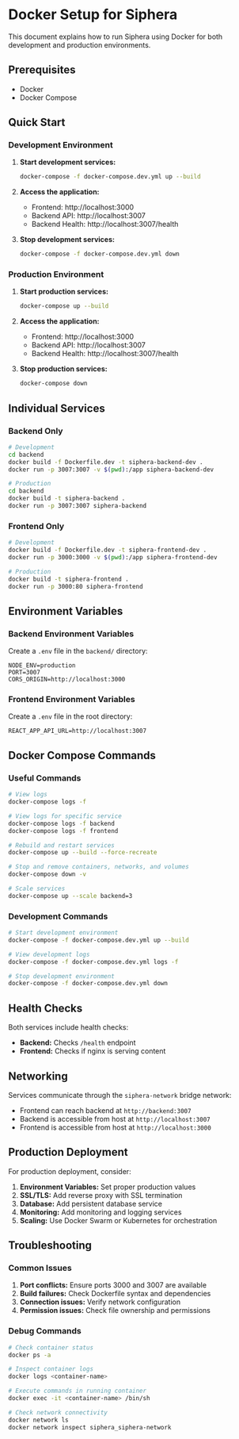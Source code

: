# Docker Setup for Siphera

This document explains how to run Siphera using Docker for both development and production environments.

## Prerequisites

- Docker
- Docker Compose

## Quick Start

### Development Environment

1. **Start development services:**
   ```bash
   docker-compose -f docker-compose.dev.yml up --build
   ```

2. **Access the application:**
   - Frontend: http://localhost:3000
   - Backend API: http://localhost:3007
   - Backend Health: http://localhost:3007/health

3. **Stop development services:**
   ```bash
   docker-compose -f docker-compose.dev.yml down
   ```

### Production Environment

1. **Start production services:**
   ```bash
   docker-compose up --build
   ```

2. **Access the application:**
   - Frontend: http://localhost:3000
   - Backend API: http://localhost:3007
   - Backend Health: http://localhost:3007/health

3. **Stop production services:**
   ```bash
   docker-compose down
   ```

## Individual Services

### Backend Only

```bash
# Development
cd backend
docker build -f Dockerfile.dev -t siphera-backend-dev .
docker run -p 3007:3007 -v $(pwd):/app siphera-backend-dev

# Production
cd backend
docker build -t siphera-backend .
docker run -p 3007:3007 siphera-backend
```

### Frontend Only

```bash
# Development
docker build -f Dockerfile.dev -t siphera-frontend-dev .
docker run -p 3000:3000 -v $(pwd):/app siphera-frontend-dev

# Production
docker build -t siphera-frontend .
docker run -p 3000:80 siphera-frontend
```

## Environment Variables

### Backend Environment Variables

Create a `.env` file in the `backend/` directory:

```env
NODE_ENV=production
PORT=3007
CORS_ORIGIN=http://localhost:3000
```

### Frontend Environment Variables

Create a `.env` file in the root directory:

```env
REACT_APP_API_URL=http://localhost:3007
```

## Docker Compose Commands

### Useful Commands

```bash
# View logs
docker-compose logs -f

# View logs for specific service
docker-compose logs -f backend
docker-compose logs -f frontend

# Rebuild and restart services
docker-compose up --build --force-recreate

# Stop and remove containers, networks, and volumes
docker-compose down -v

# Scale services
docker-compose up --scale backend=3
```

### Development Commands

```bash
# Start development environment
docker-compose -f docker-compose.dev.yml up --build

# View development logs
docker-compose -f docker-compose.dev.yml logs -f

# Stop development environment
docker-compose -f docker-compose.dev.yml down
```

## Health Checks

Both services include health checks:

- **Backend:** Checks `/health` endpoint
- **Frontend:** Checks if nginx is serving content

## Networking

Services communicate through the `siphera-network` bridge network:

- Frontend can reach backend at `http://backend:3007`
- Backend is accessible from host at `http://localhost:3007`
- Frontend is accessible from host at `http://localhost:3000`

## Production Deployment

For production deployment, consider:

1. **Environment Variables:** Set proper production values
2. **SSL/TLS:** Add reverse proxy with SSL termination
3. **Database:** Add persistent database service
4. **Monitoring:** Add monitoring and logging services
5. **Scaling:** Use Docker Swarm or Kubernetes for orchestration

## Troubleshooting

### Common Issues

1. **Port conflicts:** Ensure ports 3000 and 3007 are available
2. **Build failures:** Check Dockerfile syntax and dependencies
3. **Connection issues:** Verify network configuration
4. **Permission issues:** Check file ownership and permissions

### Debug Commands

```bash
# Check container status
docker ps -a

# Inspect container logs
docker logs <container-name>

# Execute commands in running container
docker exec -it <container-name> /bin/sh

# Check network connectivity
docker network ls
docker network inspect siphera_siphera-network
``` 